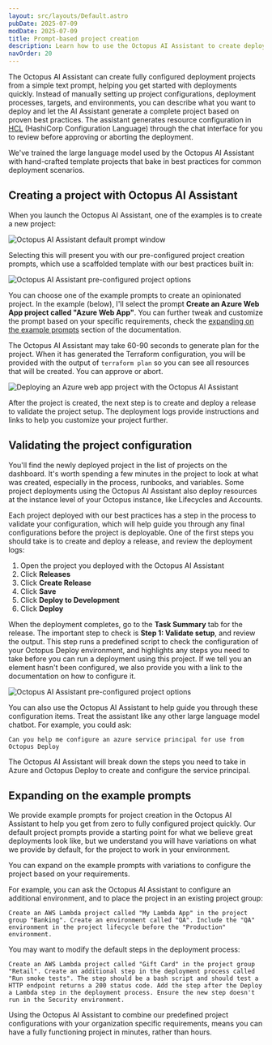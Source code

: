 ```yaml
---
layout: src/layouts/Default.astro
pubDate: 2025-07-09
modDate: 2025-07-09
title: Prompt-based project creation
description: Learn how to use the Octopus AI Assistant to create deployment projects from text prompts and customize projects for your requirements.
navOrder: 20
---
```


The Octopus AI Assistant can create fully configured deployment projects from a simple text prompt, helping you get started with deployments quickly. Instead of manually setting up project configurations, deployment processes, targets, and environments, you can describe what you want to deploy and let the AI Assistant generate a complete project based on proven best practices. The assistant generates resource configuration in [HCL](https://developer.hashicorp.com/terraform/language) (HashiCorp Configuration Language) through the chat interface for you to review before approving or aborting the deployment.

We've trained the large language model used by the Octopus AI Assistant with hand-crafted template projects that bake in best practices for common deployment scenarios.

## Creating a project with Octopus AI Assistant

When you launch the Octopus AI Assistant, one of the examples is to create a new project:

![Octopus AI Assistant default prompt window](/docs/administration/octopus-ai-assistant/octopus-ai-assistant-project-creation-examples.png)

Selecting this will present you with our pre-configured project creation prompts, which use a scaffolded template with our best practices built in:

![Octopus AI Assistant pre-configured project options](/docs/administration/octopus-ai-assistant/octopus-ai-assistant-project-creation-examples-2.png)

You can choose one of the example prompts to create an opinionated project. In the example (below), I'll select the prompt **Create an Azure Web App project called "Azure Web App"**. You can further tweak and customize the prompt based on your specific requirements, check the [expanding on the example prompts](#expanding-on-the-example-prompts) section of the documentation.

The Octopus AI Assistant may take 60-90 seconds to generate plan for the project. When it has generated the Terraform configuration, you will be provided with the output of `terraform plan` so you can see all resources that will be created. You can approve or abort.

![Deploying an Azure web app project with the Octopus AI Assistant](/docs/administration/octopus-ai-assistant/octopus-ai-assistant-project-create-azure-webapp.png)

After the project is created, the next step is to create and deploy a release to validate the project setup. The deployment logs provide instructions and links to help you customize your project further.

## Validating the project configuration

You'll find the newly deployed project in the list of projects on the dashboard. It's worth spending a few minutes in the project to look at what was created, especially in the process, runbooks, and variables. Some project deployments using the Octopus AI Assistant also deploy resources at the instance level of your Octopus instance, like Lifecycles and Accounts.

Each project deployed with our best practices has a step in the process to validate your configuration, which will help guide you through any final configurations before the project is deployable. One of the first steps you should take is to create and deploy a release, and review the deployment logs:

1. Open the project you deployed with the Octopus AI Assistant
2. Click **Releases**
3. Click **Create Release**
4. Click **Save**
5. Click **Deploy to Development**
6. Click **Deploy**

When the deployment completes, go to the **Task Summary** tab for the release. The important step to check is **Step 1: Validate setup**, and review the output. This step runs a predefined script to check the configuration of your Octopus Deploy environment, and highlights any steps you need to take before you can run a deployment using this project. If we tell you an element hasn't been configured, we also provide you with a link to the documentation on how to configure it.

![Octopus AI Assistant pre-configured project options](/docs/administration/octopus-ai-assistant/octopus-ai-assistant-project-create-validate-setup.png)

You can also use the Octopus AI Assistant to help guide you through these configuration items. Treat the assistant like any other large language model chatbot. For example, you could ask:

```text
Can you help me configure an azure service principal for use from Octopus Deploy
```

The Octopus AI Assistant will break down the steps you need to take in Azure and Octopus Deploy to create and configure the service principal.

## Expanding on the example prompts

We provide example prompts for project creation in the Octopus AI Assistant to help you get from zero to fully configured project quickly. Our default project prompts provide a starting point for what we believe great deployments look like, but we understand you will have variations on what we provide by default, for the project to work in your environment.

You can expand on the example prompts with variations to configure the project based on your requirements.

For example, you can ask the Octopus AI Assistant to configure an additional environment, and to place the project in an existing project group:

```text
Create an AWS Lambda project called "My Lambda App" in the project group "Banking". Create an environment called "QA". Include the "QA" environment in the project lifecycle before the "Production" environment.
```

You may want to modify the default steps in the deployment process:

```text
Create an AWS Lambda project called "Gift Card" in the project group "Retail". Create an additional step in the deployment process called "Run smoke tests". The step should be a bash script and should test a HTTP endpoint returns a 200 status code. Add the step after the Deploy a Lambda step in the deployment process. Ensure the new step doesn't run in the Security environment.
```

Using the Octopus AI Assistant to combine our predefined project configurations with your organization specific requirements, means you can have a fully functioning project in minutes, rather than hours.
